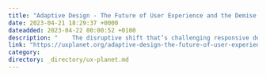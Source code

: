 ```yaml
---
title: "Adaptive Design - The Future of User Experience and the Demise of Responsive Design"
date: 2023-04-21 18:29:37 +0000
dateadded: 2023-04-22 00:00:52 +0100
description: "    The disruptive shift that’s challenging responsive design’s dominance in the digital world  Continue reading on UX Planet »  "
link: "https://uxplanet.org/adaptive-design-the-future-of-user-experience-and-the-demise-of-responsive-design-f68d1bc03ff0?source=rss----819cc2aaeee0---4"
category:
directory: _directory/ux-planet.md
---
```

